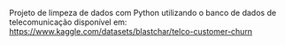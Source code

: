 Projeto de limpeza de dados com Python utilizando o banco de dados de telecomunicação disponível em: https://www.kaggle.com/datasets/blastchar/telco-customer-churn
